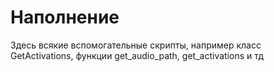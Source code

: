 # Наполнение

Здесь всякие вспомогательные скрипты, например класс GetActivations, функции get_audio_path, get_activations и тд